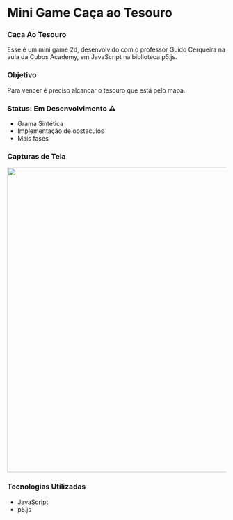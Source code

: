 <h1> Mini Game Caça ao Tesouro</h1>


### Caça Ao Tesouro
Esse é um mini game 2d, desenvolvido com o professor Guido Cerqueira na aula da Cubos Academy, em JavaScript na biblioteca p5.js.

### Objetivo 
Para vencer é preciso alcancar o tesouro que está pelo mapa.

### Status: Em Desenvolvimento ⚠️
+ Grama Sintética 
+ Implementação de obstaculos
+ Mais fases

### Capturas de Tela 
<img src="https://github.com/Lucas-bpl/desafioo/assets/138535783/5a3f288c-6077-4f16-89ed-3faaf5a2ff13" width="700px" />


### Tecnologias Utilizadas
+ JavaScript
+ p5.js

